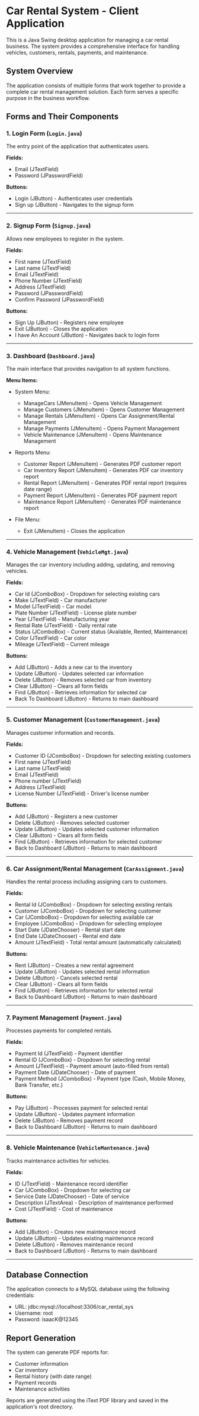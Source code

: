 # Car Rental System - Client Application

This is a Java Swing desktop application for managing a car rental business. The system provides a comprehensive interface for handling vehicles, customers, rentals, payments, and maintenance.

## System Overview

The application consists of multiple forms that work together to provide a complete car rental management solution. Each form serves a specific purpose in the business workflow.

## Forms and Their Components

### 1. Login Form (`Login.java`)
The entry point of the application that authenticates users.

**Fields:**
- Email (JTextField)
- Password (JPasswordField)

**Buttons:**
- Login (JButton) - Authenticates user credentials
- Sign up (JButton) - Navigates to the signup form

---

### 2. Signup Form (`Signup.java`)
Allows new employees to register in the system.

**Fields:**
- First name (JTextField)
- Last name (JTextField)
- Email (JTextField)
- Phone Number (JTextField)
- Address (JTextField)
- Password (JPasswordField)
- Confirm Password (JPasswordField)

**Buttons:**
- Sign Up (JButton) - Registers new employee
- Exit (JButton) - Closes the application
- I have An Account (JButton) - Navigates back to login form

---

### 3. Dashboard (`Dashboard.java`)
The main interface that provides navigation to all system functions.

**Menu Items:**
- System Menu:
  - ManageCars (JMenuItem) - Opens Vehicle Management
  - Manage Customers (JMenuItem) - Opens Customer Management
  - Manage Rentals (JMenuItem) - Opens Car Assignment/Rental Management
  - Manage Payments (JMenuItem) - Opens Payment Management
  - Vehicle Maintenance (JMenuItem) - Opens Maintenance Management

- Reports Menu:
  - Customer Report (JMenuItem) - Generates PDF customer report
  - Car Inventory Report (JMenuItem) - Generates PDF car inventory report
  - Rental Report (JMenuItem) - Generates PDF rental report (requires date range)
  - Payment Report (JMenuItem) - Generates PDF payment report
  - Maintenance Report (JMenuItem) - Generates PDF maintenance report

- File Menu:
  - Exit (JMenuItem) - Closes the application

---

### 4. Vehicle Management (`VehicleMgt.java`)
Manages the car inventory including adding, updating, and removing vehicles.

**Fields:**
- Car Id (JComboBox) - Dropdown for selecting existing cars
- Make (JTextField) - Car manufacturer
- Model (JTextField) - Car model
- Plate Number (JTextField) - License plate number
- Year (JTextField) - Manufacturing year
- Rental Rate (JTextField) - Daily rental rate
- Status (JComboBox) - Current status (Available, Rented, Maintenance)
- Color (JTextField) - Car color
- Mileage (JTextField) - Current mileage

**Buttons:**
- Add (JButton) - Adds a new car to the inventory
- Update (JButton) - Updates selected car information
- Delete (JButton) - Removes selected car from inventory
- Clear (JButton) - Clears all form fields
- Find (JButton) - Retrieves information for selected car
- Back To Dashboard (JButton) - Returns to main dashboard

---

### 5. Customer Management (`CustomerManagement.java`)
Manages customer information and records.

**Fields:**
- Customer ID (JComboBox) - Dropdown for selecting existing customers
- First name (JTextField)
- Last name (JTextField)
- Email (JTextField)
- Phone number (JTextField)
- Address (JTextField)
- License Number (JTextField) - Driver's license number

**Buttons:**
- Add (JButton) - Registers a new customer
- Delete (JButton) - Removes selected customer
- Update (JButton) - Updates selected customer information
- Clear (JButton) - Clears all form fields
- Find (JButton) - Retrieves information for selected customer
- Back to Dashboard (JButton) - Returns to main dashboard

---

### 6. Car Assignment/Rental Management (`CarAssignment.java`)
Handles the rental process including assigning cars to customers.

**Fields:**
- Rental Id (JComboBox) - Dropdown for selecting existing rentals
- Customer (JComboBox) - Dropdown for selecting customer
- Car (JComboBox) - Dropdown for selecting available car
- Employee (JComboBox) - Dropdown for selecting employee
- Start Date (JDateChooser) - Rental start date
- End Date (JDateChooser) - Rental end date
- Amount (JTextField) - Total rental amount (automatically calculated)

**Buttons:**
- Rent (JButton) - Creates a new rental agreement
- Update (JButton) - Updates selected rental information
- Delete (JButton) - Cancels selected rental
- Clear (JButton) - Clears all form fields
- Find (JButton) - Retrieves information for selected rental
- Back to Dashboard (JButton) - Returns to main dashboard

---

### 7. Payment Management (`Payment.java`)
Processes payments for completed rentals.

**Fields:**
- Payment Id (JTextField) - Payment identifier
- Rental ID (JComboBox) - Dropdown for selecting rental
- Amount (JTextField) - Payment amount (auto-filled from rental)
- Payment Date (JDateChooser) - Date of payment
- Payment Method (JComboBox) - Payment type (Cash, Mobile Money, Bank Transfer, etc.)

**Buttons:**
- Pay (JButton) - Processes payment for selected rental
- Update (JButton) - Updates payment information
- Delete (JButton) - Removes payment record
- Back to Dashboard (JButton) - Returns to main dashboard

---

### 8. Vehicle Maintenance (`VehicleMantenance.java`)
Tracks maintenance activities for vehicles.

**Fields:**
- ID (JTextField) - Maintenance record identifier
- Car (JComboBox) - Dropdown for selecting car
- Service Date (JDateChooser) - Date of service
- Description (JTextArea) - Description of maintenance performed
- Cost (JTextField) - Cost of maintenance

**Buttons:**
- Add (JButton) - Creates new maintenance record
- Update (JButton) - Updates existing maintenance record
- Delete (JButton) - Removes maintenance record
- Back to Dashboard (JButton) - Returns to main dashboard

---

## Database Connection

The application connects to a MySQL database using the following credentials:
- URL: jdbc:mysql://localhost:3306/car_rental_sys
- Username: root
- Password: isaacK@12345

## Report Generation

The system can generate PDF reports for:
- Customer information
- Car inventory
- Rental history (with date range)
- Payment records
- Maintenance activities

Reports are generated using the iText PDF library and saved in the application's root directory.